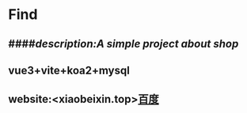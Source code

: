 # Find
####*description:A simple project about shop*
----
## vue3+vite+koa2+mysql
## website:<xiaobeixin.top><a  href ="www.baidu.com">百度</a>
